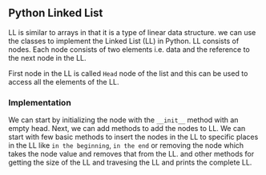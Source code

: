 ## Python Linked List

LL is similar to arrays in that it is a type of linear data structure. we can use the classes to implement the Linked List (LL) in Python. LL consists of nodes. Each node consists of two elements i.e. data and the reference to the next node in the LL. 

First node in the LL is called `Head` node of the list and this can be used to access all the elements of the LL. 

### Implementation

We can start by initializing the node with the `__init__` method with an empty head. Next, we can add methods to add the nodes to LL. We can start with few basic methods to insert the nodes in the LL to specific places in the LL like `in the beginning`, `in the end` or removing the node which takes the node value and removes that from the LL. and other methods for getting the size of the LL and travesing the LL and prints the complete LL. 

